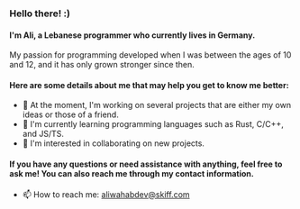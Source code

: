 ### Hello there! :)
#### I'm Ali, a Lebanese programmer who currently lives in Germany.
 
My passion for programming developed when I was between the ages of 10 and 12, and it has only grown stronger since then.

#### Here are some details about me that may help you get to know me better:
- 🔭 At the moment, I'm working on several projects that are either my own ideas or those of a friend.
- 🌱 I'm currently learning programming languages such as Rust, C/C++, and JS/TS.
- 👯 I'm interested in collaborating on new projects.

#### If you have any questions or need assistance with anything, feel free to ask me! You can also reach me through my contact information.
- 📫 How to reach me: aliwahabdev@skiff.com
